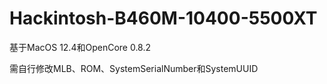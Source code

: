 # Hackintosh-B460M-10400-5500XT

基于MacOS 12.4和OpenCore 0.8.2

需自行修改MLB、ROM、SystemSerialNumber和SystemUUID